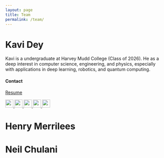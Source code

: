 ```yaml
---
layout: page
title: Team
permalink: /team/
---
```


# Kavi Dey

Kavi is a undergraduate at Harvey Mudd College (Class of 2026). He as a deep interest in computer science, engineering, and physics, especially with applications in deep learning, robotics, and quantum computing.

#### Contact
<!-- Personal Website -->

[Resume](https://raw.githubusercontent.com/kavidey/resume/main/one-column.pdf)

<a href="mailto:kaviasher@gmail.com">
<img src="https://raw.githubusercontent.com/FortAwesome/Font-Awesome/6.x/svgs/solid/envelope.svg" width="25" height="25">
</a>
<a href="https://github.com/kavidey/">
<img src="https://raw.githubusercontent.com/FortAwesome/Font-Awesome/6.x/svgs/brands/github.svg" width="25" height="25">
</a>
<a href="https://www.linkedin.com/in/kavidey/">
<img src="https://raw.githubusercontent.com/FortAwesome/Font-Awesome/6.x/svgs/brands/linkedin.svg" width="25" height="25">
</a>
<a href="https://www.youtube.com/c/kavidey">
<img src="https://raw.githubusercontent.com/FortAwesome/Font-Awesome/6.x/svgs/brands/youtube.svg" width="25" height="25">
</a>
<a href="https://vimeo.com/kavidey">
<img src="https://raw.githubusercontent.com/FortAwesome/Font-Awesome/6.x/svgs/brands/vimeo.svg" width="25" height="25">
</a>

# Henry Merrilees

# Neil Chulani